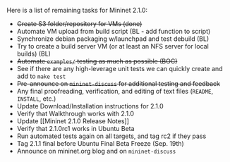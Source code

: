 Here is a list of remaining tasks for Mininet 2.1.0:

* ~~Create S3 folder/repository for VMs (done)~~
* Automate VM upload from build script (BL - add function to script)
* Synchronize debian packaging w/launchpad and test debuild (BL)
* Try to create a build server VM (or at least an NFS server for local builds) (BL)
* ~~Automate `examples/` testing as much as possible (BOC)~~
* See if there are any high-leverage unit tests we can quickly create and add to `make test`
* ~~Pre-announce on `mininet-discuss` for additional testing and feedback~~
* Any final proofreading, verification, and editing of text files (`README`, `INSTALL`, etc.)
* Update Download/Installation instructions for 2.1.0
* Verify that Walkthrough works with 2.1.0
* Update [[Mininet 2.1.0 Release Notes]]
* Verify that 2.1.0rc1 works in Ubuntu Beta
* Run automated tests again on all targets, and tag rc2 if they pass
* Tag 2.1.1 final before Ubuntu Final Beta Freeze (Sep. 19th)
* Announce on mininet.org blog and on `mininet-discuss`
